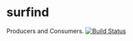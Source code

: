 # surfind
Producers and Consumers. 
[![Build Status](https://travis-ci.org/mainstream95/surfind.svg?branch=master)](https://travis-ci.org/mainstream95/surfind)
